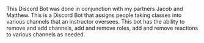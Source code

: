 This Discord Bot was done in conjunction with my partners Jacob and Matthew. This is a Discord Bot that assigns people taking classes into various channels that an instructor oversees. This bot has the ability to remove and add channels, add and remove roles, add and remove reactions to various channels as needed.
